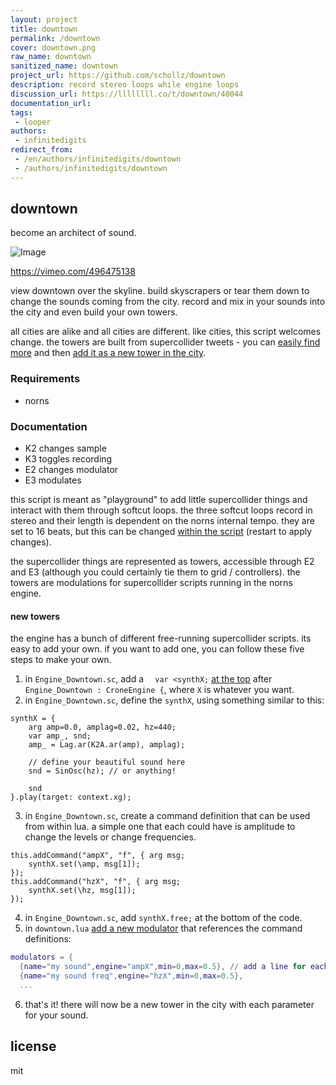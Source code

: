 ```yaml
---
layout: project
title: downtown
permalink: /downtown
cover: downtown.png
raw_name: downtown
sanitized_name: downtown
project_url: https://github.com/schollz/downtown
description: record stereo loops while engine loops
discussion_url: https://llllllll.co/t/downtown/40044
documentation_url: 
tags:
 - looper
authors:
 - infinitedigits
redirect_from:
 - /en/authors/infinitedigits/downtown
 - /authors/infinitedigits/downtown
---
```

## downtown

become an architect of sound.

![Image](https://user-images.githubusercontent.com/6550035/103465225-7859a380-4cee-11eb-981d-bc571d9b152d.png)

https://vimeo.com/496475138

view downtown over the skyline. build skyscrapers or tear them down to change the sounds coming from the city. record and mix in your sounds into the city and even build your own towers.

all cities are alike and all cities are different. like cities, this script welcomes change. the towers are built from supercollider tweets - you can [easily find more](https://twitter.com/search?q=SinOsc%20(%23supercollider%20OR%20%23sc%20OR%20%23sctweet)&src=typed_query&f=live) and then [add it as a new tower in the city](https://github.com/schollz/infinitedigits/tree/master/1#new-towers).

### Requirements

- norns

### Documentation

- K2 changes sample
- K3 toggles recording
- E2 changes modulator
- E3 modulates

this script is meant as "playground" to add little supercollider things and interact with them through softcut loops. the three softcut loops record in stereo and their length is dependent on the norns internal tempo. they are set to 16 beats, but this can be changed [within the script](https://github.com/schollz/downtown/blob/228e087d3c298c2fef9077438173ce77687db969/downtown.lua#L22) (restart to apply changes).

the supercollider things are represented as towers, accessible through E2 and E3 (although you could certainly tie them to grid / controllers). the towers are modulations for supercollider scripts running in the norns engine.

#### new towers

the engine has a bunch of different free-running supercollider scripts. its easy to add your own. if you want to add one, you can follow these five steps to make your own.

1. in `Engine_Downtown.sc`, add a `  var <synthX;` [at the top](https://github.com/schollz/downtown/blob/228e087d3c298c2fef9077438173ce77687db969/lib/Engine_Downtown.sc#L20) after `Engine_Downtown : CroneEngine {`, where `X` is whatever you want.
2. in `Engine_Downtown.sc`, define the `synthX`, using something similar to this:

```
synthX = {
    arg amp=0.0, amplag=0.02, hz=440;
    var amp_, snd;
    amp_ = Lag.ar(K2A.ar(amp), amplag);

    // define your beautiful sound here
    snd = SinOsc(hz); // or anything!

    snd
}.play(target: context.xg);
```

3. in `Engine_Downtown.sc`, create a command definition that can be used from within lua. a simple one that each could have is amplitude to change the levels or change frequencies.

```
this.addCommand("ampX", "f", { arg msg;
    synthX.set(\amp, msg[1]);
});
this.addCommand("hzX", "f", { arg msg;
    synthX.set(\hz, msg[1]);
});
```

4. in `Engine_Downtown.sc`, add `synthX.free;` at the bottom of the code.
5. in `downtown.lua` [add a new modulator](https://github.com/schollz/downtown/blob/228e087d3c298c2fef9077438173ce77687db969/downtown.lua#L27) that references the command definitions:

```lua
modulators = {  
  {name="my sound",engine="ampX",min=0,max=0.5}, // add a line for each thing to modulate
  {name="my sound freq",engine="hzX",min=0,max=0.5}, 
  ...
```

6. that's it! there will now be a new tower in the city with each parameter for your sound.

## license 

mit 